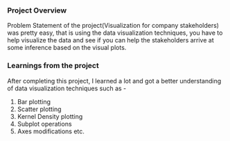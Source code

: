 ### Project Overview

 Problem Statement of the project(Visualization for company stakeholders) was pretty easy, that is using the data visualization techniques, you have to help visualize the data and see if you can help the stakeholders arrive at some inference based on the visual plots.


### Learnings from the project

 After completing this project, I learned a lot and got a better understanding of data visualization techniques such as -
1) Bar plotting
2) Scatter plotting
3) Kernel Density plotting
4) Subplot operations
5) Axes modifications etc.



